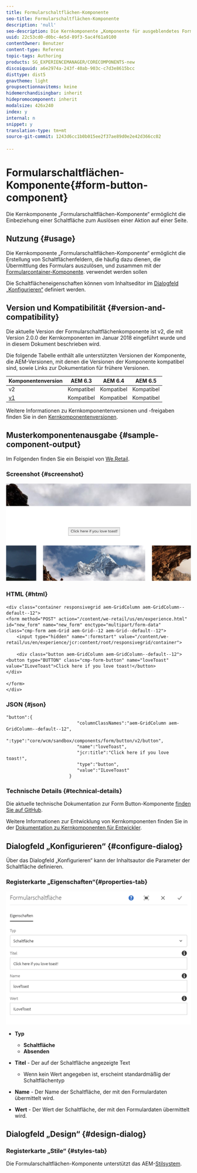 ```yaml
---
title: Formularschaltflächen-Komponente
seo-title: Formularschaltflächen-Komponente
description: 'null'
seo-description: Die Kernkomponente „Komponente für ausgeblendetes Formular“ ermöglicht die Einbeziehung eines ausgeblendeten Felds in ein Formular.
uuid: 22c53cd0-d0bc-4e5d-89f3-5ac4f61a9100
contentOwner: Benutzer
content-type: Referenz
topic-tags: Authoring
products: SG_EXPERIENCEMANAGER/CORECOMPONENTS-new
discoiquuid: a6e2974a-243f-40ab-903c-c7d3e8615bcc
disttype: dist5
gnavtheme: light
groupsectionnavitems: keine
hidemerchandisingbar: inherit
hidepromocomponent: inherit
modalsize: 426x240
index: y
internal: n
snippet: y
translation-type: tm+mt
source-git-commit: 1243d6cc1b0b015ee2f37ae89d0e2e42d366cc02

---
```



# Formularschaltflächen-Komponente{#form-button-component}

Die Kernkomponente „Formularschaltflächen-Komponente“ ermöglicht die Einbeziehung einer Schaltfläche zum Auslösen einer Aktion auf einer Seite.

## Nutzung {#usage}

Die Kernkomponente „Formularschaltflächen-Komponente“ ermöglicht die Erstellung von Schaltflächenfeldern, die häufig dazu dienen, die Übermittlung des Formulars auszulösen, und zusammen mit der [Formularcontainer-Komponente](form-container.md). verwendet werden sollen

Die Schaltflächeneigenschaften können vom Inhaltseditor im [Dialogfeld „Konfigurieren“](form-button.md) definiert werden.

## Version und Kompatibilität {#version-and-compatibility}

Die aktuelle Version der Formularschaltflächenkomponente ist v2, die mit Version 2.0.0 der Kernkomponenten im Januar 2018 eingeführt wurde und in diesem Dokument beschrieben wird.

Die folgende Tabelle enthält alle unterstützten Versionen der Komponente, die AEM-Versionen, mit denen die Versionen der Komponente kompatibel sind, sowie Links zur Dokumentation für frühere Versionen.

| Komponentenversion | AEM 6.3 | AEM 6.4 | AEM 6.5 |
|--- |--- |--- |--- |
| v2 | Kompatibel | Kompatibel | Kompatibel |
| [v1](form-button-v1.md) | Kompatibel | Kompatibel | Kompatibel |

Weitere Informationen zu Kernkomponentenversionen und -freigaben finden Sie in den [Kernkomponentenversionen](versions.md).

## Musterkomponentenausgabe {#sample-component-output}

Im Folgenden finden Sie ein Beispiel von [We.Retail](https://helpx.adobe.com/experience-manager/6-5/sites/developing/using/we-retail.html).

### Screenshot {#screenshot}

![](assets/screen_shot_2018-01-12at120021.png)

### HTML {#html}

```
<div class="container responsivegrid aem-GridColumn aem-GridColumn--default--12">
<form method="POST" action="/content/we-retail/us/en/experience.html" id="new_form" name="new_form" enctype="multipart/form-data" class="cmp-form aem-Grid aem-Grid--12 aem-Grid--default--12">
    <input type="hidden" name=":formstart" value="/content/we-retail/us/en/experience/jcr:content/root/responsivegrid/container">
    
    <div class="button aem-GridColumn aem-GridColumn--default--12">
<button type="BUTTON" class="cmp-form-button" name="loveToast" value="ILoveToast">Click here if you love toast!</button>
</div>

</form>
</div>
```

### JSON {#json}

```
"button":{  
                           "columnClassNames":"aem-GridColumn aem-GridColumn--default--12",
                           ":type":"core/wcm/sandbox/components/form/button/v2/button",
                           "name":"loveToast",
                           "jcr:title":"Click here if you love toast!",
                           "type":"button",
                           "value":"ILoveToast"
                        }
```

### Technische Details {#technical-details}

Die aktuelle technische Dokumentation zur Form Button-Komponente [finden Sie auf GitHub](https://github.com/adobe/aem-core-wcm-components/blob/master/content/src/content/jcr_root/apps/core/wcm/components/form/button/v2/button).

Weitere Informationen zur Entwicklung von Kernkomponenten finden Sie in der [Dokumentation zu Kernkomponenten für Entwickler](developing.md).

## Dialogfeld „Konfigurieren“ {#configure-dialog}

Über das Dialogfeld „Konfigurieren“ kann der Inhaltsautor die Parameter der Schaltfläche definieren.

### Registerkarte „Eigenschaften“{#properties-tab}

![](assets/screen_shot_2018-01-12at120433.png)

* **Typ**

   * **Schaltfläche**
   * **Absenden**

* **Titel** - Der auf der Schaltfläche angezeigte Text

   * Wenn kein Wert angegeben ist, erscheint standardmäßig der Schaltflächentyp

* **Name** - Der Name der Schaltfläche, der mit den Formulardaten übermittelt wird.
* **Wert** - Der Wert der Schaltfläche, der mit den Formulardaten übermittelt wird.

## Dialogfeld „Design“ {#design-dialog}

### Registerkarte „Stile“ {#styles-tab}

Die Formularschaltflächen-Komponente unterstützt das AEM-[Stilsystem](authoring.md#component-styling).